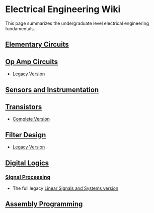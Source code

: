 # Electrical Engineering Wiki

This page summarizes the undergraduate level electrical engineering fundamentals.

## [Elementary Circuits](archive/circuit.html)

## [Op Amp Circuits](opamp.html)

- [Legacy Version](archive/opamp.html)

## [Sensors and Instrumentation](sensors.html)

## [Transistors](transistors.html)

- [Complete Version](archive/transistors.html)

## [Filter Design](filter.html)

- [Legacy Version](archive/filter.html)

## [Digital Logics](digital_logics.html)

### [Signal Processing](signal_processing.html)

- The full legacy [Linear Signals and Systems version](archive/signals_systems.html)

## [Assembly Programming](assembly.html)

